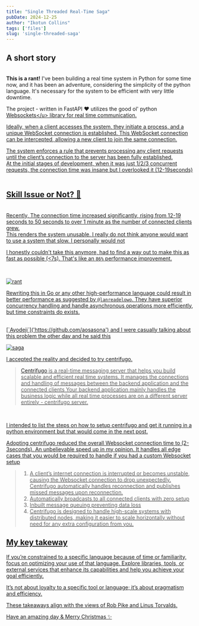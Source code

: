 ```yaml
---
title: "Single Threaded Real-Time Saga"
pubDate: 2024-12-25
author: "Ikotun Collins"
tags: ['files']
slug: 'single-threaded-saga'
---
```

## A short story 

<br/>
<b>This is a rant!</b> I've been building a real time system in Python for some time now, and it has been an adventure, considering the simplicity of the python language. It's necessary for the system to be efficient with very little downtime.

The project - written in FastAPI ❤️ utilizes the good ol' python <u>[Websockets]('https://developer.mozilla.org/en-US/docs/Web/API/WebSockets_API')</u> library for real time communication. 

Ideally, when a client accesses the system, they initiate a process, and a unique WebSocket connection is established. This WebSocket connection can be intercepted, allowing a new client to join the same connection.


The system enforces a rule that prevents processing any client requests until the client’s connection to the server has been fully established.
<br/>
At the initial stages of development, when it was just 1/2/3 concurrent requests, the connection time was insane but I overlooked it (12-19seconds)
<br/>
<br/>

## Skill Issue or Not? 👤

<br/>
Recently, The connection time increased significantly, rising from 12-19 seconds to 50 seconds to over 1 minute as the number of connected clients grew.<br/>
This renders the system unusable. I really do not think anyone would want to use a system that slow. I personally would not 

I honestly couldn't take this anymore, had to find a way out to make this as fast as possible (<7s).
That's like an  `86%` performance improvement. 

<br/>

![rant](https://res.cloudinary.com/dbd7rcwwx/image/upload/v1735158375/Screenshot_2024-12-25_at_9.22.19_PM_acoz1m.png)

Rewriting this in Go or any other high-performance language could result in better performance as suggested by [`@lanreadelowo`]('https://x.com/lanreadelowo'). They have superior concurrency handling and handle asynchronous operations more efficiently, but time constraints do exists. 

<br/> 
[`Ayodeji`]('https://github.com/aosasona') and I were casually talking about this problem the other day and he said this <br/> 

![saga](https://res.cloudinary.com/dbd7rcwwx/image/upload/v1735160445/Screenshot_2024-12-25_at_9.48.44_PM_zsekzx.png)

I accepted the reality and decided to try centrifugo. 

> 
> <u>[Centrifugo]('https://centrifugal.dev/') </u> is a real-time messaging server that helps you build scalable and efficient real time systems.
> It manages the connections and handling of messages between the backend application and the connected clients 
> Your backend application mainly handles the business logic while all real time processes are on a different server entirely - centrifugo server.

<br/>

I intended to list the steps on how to setup centrifugo and get it running in a python environment but that would come in the next post. 


Adopting centrifugo reduced the overall Websocket connection time to (2-3seconds). An unbelievable speed up in my opinion. It handles all edge cases that you would be required to handle if you had a custom Websocket setup 

> 1. A client’s internet connection is interrupted or becomes unstable, causing the Websocket connection to drop unexpectedly. Centrifugo automatically handles reconnection and publishes missed messages upon reconnection. 
> 2. Automatically broadcasts to all connected clients with zero setup
> 3. Inbuilt message queuing preventing data loss 
> 4. Centrifugo is designed to handle high-scale systems with distributed nodes, making it easier to scale horizontally without need for any extra configuration from you. 

## My key takeway

If you’re constrained to a specific language because of time or familiarity, focus on optimizing your use of that language. Explore libraries, tools, or external services that enhance its capabilities and help you achieve your goal efficiently.


It’s not about loyalty to a specific tool or language; it’s about pragmatism and efficiency.

These takeaways align with the views of Rob Pike and Linus Torvalds.

Have an amazing day & Merry Christmas ✨
</br>
